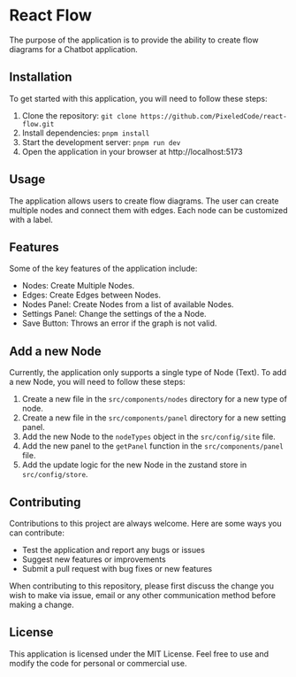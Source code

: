 # React Flow

The purpose of the application is to provide the ability to create flow diagrams for a Chatbot application.

## Installation

To get started with this application, you will need to follow these steps:

1. Clone the repository: `git clone https://github.com/PixeledCode/react-flow.git`
2. Install dependencies: `pnpm install`
3. Start the development server: `pnpm run dev`
4. Open the application in your browser at http://localhost:5173

## Usage

The application allows users to create flow diagrams. The user can create multiple nodes and connect them with edges. Each node can be customized with a label.

## Features

Some of the key features of the application include:

- Nodes: Create Multiple Nodes.
- Edges: Create Edges between Nodes.
- Nodes Panel: Create Nodes from a list of available Nodes.
- Settings Panel: Change the settings of the a Node.
- Save Button: Throws an error if the graph is not valid.

## Add a new Node

Currently, the application only supports a single type of Node (Text). To add a new Node, you will need to follow these steps:

1. Create a new file in the `src/components/nodes` directory for a new type of node.
2. Create a new file in the `src/components/panel` directory for a new setting panel.
3. Add the new Node to the `nodeTypes` object in the `src/config/site` file.
4. Add the new panel to the `getPanel` function in the `src/components/panel` file.
5. Add the update logic for the new Node in the zustand store in `src/config/store`.

## Contributing

Contributions to this project are always welcome. Here are some ways you can contribute:

- Test the application and report any bugs or issues
- Suggest new features or improvements
- Submit a pull request with bug fixes or new features

When contributing to this repository, please first discuss the change you wish to make via issue, email or any other communication method before making a change.

## License

This application is licensed under the MIT License. Feel free to use and modify the code for personal or commercial use.
